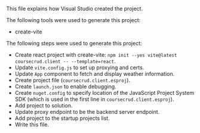 This file explains how Visual Studio created the project.

The following tools were used to generate this project:
- create-vite

The following steps were used to generate this project:
- Create react project with create-vite: `npm init --yes vite@latest coursecrud.client -- --template=react`.
- Update `vite.config.js` to set up proxying and certs.
- Update `App` component to fetch and display weather information.
- Create project file (`coursecrud.client.esproj`).
- Create `launch.json` to enable debugging.
- Create `nuget.config` to specify location of the JavaScript Project System SDK (which is used in the first line in `coursecrud.client.esproj`).
- Add project to solution.
- Update proxy endpoint to be the backend server endpoint.
- Add project to the startup projects list.
- Write this file.
